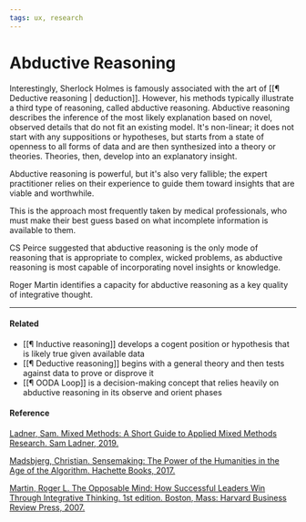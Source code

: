 ```yaml
---
tags: ux, research
---
```


# Abductive Reasoning

Interestingly, Sherlock Holmes is famously associated with the art of
[[¶ Deductive reasoning | deduction]]. However, his methods typically illustrate
a third type of reasoning, called abductive reasoning. Abductive reasoning
describes the inference of the most likely explanation based on novel, observed
details that do not fit an existing model. It's non-linear; it does not start
with any suppositions or hypotheses, but starts from a state of openness to all
forms of data and are then synthesized into a theory or theories. Theories,
then, develop into an explanatory insight.

Abductive reasoning is powerful, but it's also very fallible; the expert
practitioner relies on their experience to guide them toward insights that are
viable and worthwhile.

This is the approach most frequently taken by medical professionals, who must
make their best guess based on what incomplete information is available to them.

CS Peirce suggested that abductive reasoning is the only mode of reasoning that
is appropriate to complex, wicked problems, as abductive reasoning is most
capable of incorporating novel insights or knowledge.

Roger Martin identifies a capacity for abductive reasoning as a key quality of
integrative thought.

---

#### Related

- [[¶ Inductive reasoning]] develops a cogent position or hypothesis that is
  likely true given available data
- [[¶ Deductive reasoning]] begins with a general theory and then tests against
  data to prove or disprove it
- [[¶ OODA Loop]] is a decision-making concept that relies heavily on abductive
  reasoning in its observe and orient phases

#### Reference

[Ladner, Sam. Mixed Methods: A Short Guide to Applied Mixed Methods Research. Sam Ladner, 2019.](https://publish.obsidian.md/mobydiction/notes/%E2%89%88+Ladner+-+Mixed+Methods)

[Madsbjerg, Christian. Sensemaking: The Power of the Humanities in the Age of the Algorithm. Hachette Books, 2017.](https://publish.obsidian.md/mobydiction/notes/%E2%89%88+Madsbjerg+-+Sensemaking)

[Martin, Roger L. The Opposable Mind: How Successful Leaders Win Through Integrative Thinking. 1st edition. Boston, Mass: Harvard Business Review Press, 2007.](https://publish.obsidian.md/mobydiction/notes/%E2%89%88+Martin+-+The+Opposable+Mind)
